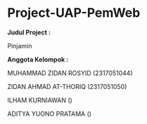 # Project-UAP-PemWeb

**Judul Project :**

Pinjamin

**Anggota Kelompok :**

MUHAMMAD ZIDAN ROSYID (2317051044)

ZIDAN AHMAD AT-THORIQ (2317051050)

ILHAM KURNIAWAN ()

ADITYA YUONO PRATAMA ()
